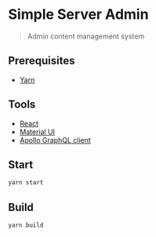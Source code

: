 # Simple Server Admin

> Admin content management system

## Prerequisites

- [Yarn](https://yarnpkg.com/)

## Tools

- [React](https://reactjs.org/)
- [Material UI](https://mui.com/)
- [Apollo GraphQL client](https://www.apollographql.com/docs/react/)

## Start

```sh
yarn start
```

## Build

```sh
yarn build
```
